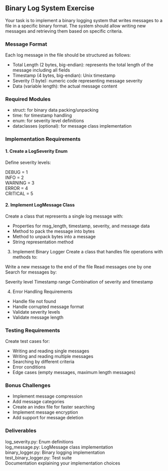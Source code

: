 ## Binary Log System Exercise
Your task is to implement a binary logging system that writes messages to a file in a specific binary format. The system should allow writing new messages and retrieving them based on specific criteria.

### Message Format
Each log message in the file should be structured as follows:

- Total Length (2 bytes, big-endian): represents the total length of the message including all fields
- Timestamp (4 bytes, big-endian): Unix timestamp
- Severity (1 byte): numeric code representing message severity
- Data (variable length): the actual message content

### Required Modules

- struct: for binary data packing/unpacking
- time: for timestamp handling
- enum: for severity level definitions
- dataclasses (optional): for message class implementation

### Implementation Requirements
#### 1. Create a LogSeverity Enum
Define severity levels:

DEBUG = 1  
INFO = 2  
WARNING = 3  
ERROR = 4  
CRITICAL = 5  

#### 2. Implement LogMessage Class
Create a class that represents a single log message with:
- Properties for msg_length, timestamp, severity, and message data
- Method to pack the message into bytes
- Method to unpack bytes into a message
- String representation method

3. Implement Binary Logger
Create a class that handles file operations with methods to:

Write a new message to the end of the file
Read messages one by one
Search for messages by:

Severity level
Timestamp range
Combination of severity and timestamp


4. Error Handling Requirements

- Handle file not found
- Handle corrupted message format
- Validate severity levels
- Validate message length

### Testing Requirements
Create test cases for:

- Writing and reading single messages
- Writing and reading multiple messages
- Searching by different criteria
- Error conditions
- Edge cases (empty messages, maximum length messages)

### Bonus Challenges

- Implement message compression
- Add message categories
- Create an index file for faster searching
- Implement message encryption
- Add support for message deletion

### Deliverables

log_severity.py: Enum definitions  
log_message.py: LogMessage class implementation  
binary_logger.py: Binary logging implementation  
test_binary_logger.py: Test suite  
Documentation explaining your implementation choices  